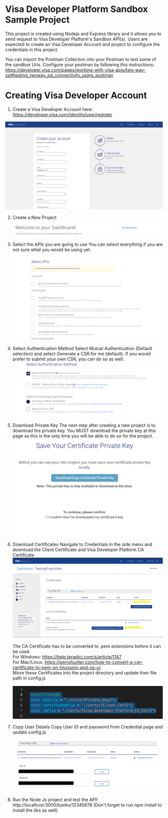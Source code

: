 # Visa Developer Platform Sandbox Sample Project
This project is created using Nodejs and Express library and it allows you to send request to Visa Developer Platform's Sandbox API(s). Users are expected to create an Visa Developer Account and project to configure the credentials in this project. 

You can import the Postman Collection into your Postman to test some of the sandbox Urls. Configure your postman by following this instructions: https://developer.visa.com/pages/working-with-visa-apis/two-way-ssl#testing_twoway_ssl_connectivity_using_postman 

# Creating Visa Developer Account
1. Create a Visa Developer Account here:
https://developer.visa.com/identity/user/register

![Visa Developer Platform Signin Page](assets/registerAcc.png)
    
2. Create a New Project
![Create New Project Screen](assets/newProj.png)

3. Select the APIs you are going to use
You can select everything if you are not sure what you would be using yet.
![Select APIs](assets/selectApis.png)

4. Select Authentication Method
Select Mutual Authentication (Default selection) and select Generate a CSR for me (default). If you would prefer to submit your own CSR, you can do so as well.
![Select Authentication method and Generate a CSR](assets/selectAuthMethod.png)

5. Download Private Key
The next step after creating a new project is to download the private key. You MUST download the private key at this page as this is the only time you will be able to do so for the project.
![Download private key](assets/downloadPrivateKey.png)

6. Download Certificates
Navigate to Credentials in the side menu and download the Client Certificate and Visa Developer Platform CA Certificate
![Download Certs](assets/downloadCerts.png) </br></br>
The CA Certificate has to be converted to .pem extensions before it can be used. </br>
For Windows: https://help.teradici.com/s/article/1147 </br>
For Mac/Linux: https://perrohunter.com/how-to-convert-a-cer-certificate-to-pem-on-linuxunix-and-os-x/ </br> 
Move these Certificates into the project directory and update their file path in config.js </br></br>
![Cert Path](assets/certPath.png)

7. Copy User Details
Copy User ID and password from Credential page and update config.js
![Copy Credentials](assets/copyUserAuthDetails.png)

8. Run the Node Js project and test the API!
http://localhost:3000/banks/12345678 (Don't forget to run npm install to install the libs as well)